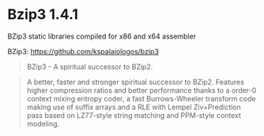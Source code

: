 # Bzip3 1.4.1

BZip3 static libraries compiled for x86 and x64 assembler 

BZip3: https://github.com/kspalaiologos/bzip3

> BZip3 - A spiritual successor to BZip2.

> A better, faster and stronger spiritual successor to BZip2. Features higher compression ratios and better performance thanks to a order-0 context mixing entropy coder, a fast Burrows-Wheeler transform code making use of suffix arrays and a RLE with Lempel Ziv+Prediction pass based on LZ77-style string matching and PPM-style context modeling.
